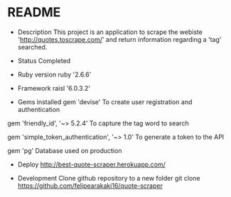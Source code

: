 # README

* Description
This project is an application to scrape the webiste 'http://quotes.toscrape.com/' and return information regarding a 'tag' searched.

* Status
Completed

* Ruby version
ruby '2.6.6'

* Framework
raisl '6.0.3.2'

* Gems installed
gem 'devise'
To create user registration and authentication

gem 'friendly_id', '~> 5.2.4'
To capture the tag word to search

gem 'simple_token_authentication', '~> 1.0'
To generate a token to the API

gem 'pg'
Database used on production

* Deploy
http://best-quote-scraper.herokuapp.com/

* Development
Clone github repository to a new folder
git clone https://github.com/felipearakaki16/quote-scraper


